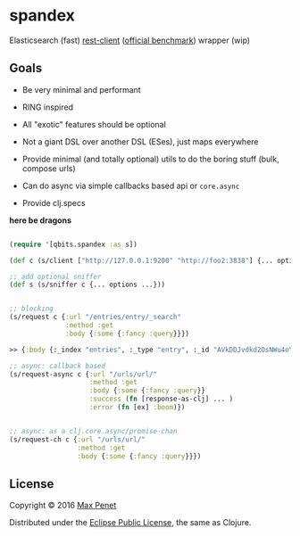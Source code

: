 # spandex

Elasticsearch (fast) [rest-client](https://www.elastic.co/guide/en/elasticsearch/client/java-rest/current/java-rest.html) ([official benchmark](https://www.elastic.co/blog/benchmarking-rest-client-transport-client)) wrapper (wip)

## Goals

* Be very minimal and performant

* RING inspired

* All "exotic" features should be optional

* Not a giant DSL over another DSL (ESes), just maps everywhere

* Provide minimal (and totally optional) utils to do the boring stuff
  (bulk, compose urls)

* Can do async via simple callbacks based api or `core.async`

* Provide clj.specs


**here be dragons**

``` clojure

(require '[qbits.spandex :as s])

(def c (s/client ["http://127.0.0.1:9200" "http://foo2:3838"] {... options ...}))

;; add optional sniffer
(def s (s/sniffer c {... options ...}))


;; blocking
(s/request c {:url "/entries/entry/_search"
              :method :get
              :body {:some {:fancy :query}}})

>> {:body {:_index "entries", :_type "entry", :_id "AVkDDJvdkd2OsNWu4oYk", :_version 1, :_shards {:total 2, :successful 1, :failed 0}, :created true}, :status 201, :headers {"Content-Type" "application/json; charset=UTF-8", "Content-Length" "141"}, :host #object[org.apache.http.HttpHost 0x62b90fad "http://127.0.0.1:9200"]}

;; async: callback based
(s/request-async c {:url "/urls/url/"
                    :method :get
                    :body {:some {:fancy :query}}
                    :success (fn [response-as-clj] ... )
                    :error (fn [ex] :boom)})


;; async: as a clj.core.async/promise-chan
(s/request-ch c {:url "/urls/url/"
                 :method :get
                 :body {:some {:fancy :query}}})

```

## License

Copyright © 2016 [Max Penet](http://twitter.com/mpenet)

Distributed under the
[Eclipse Public License](http://www.eclipse.org/legal/epl-v10.html),
the same as Clojure.
